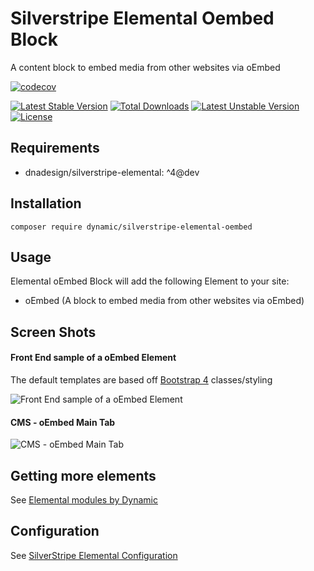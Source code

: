 # Silverstripe Elemental Oembed Block

A content block to embed media from other websites via oEmbed


[![codecov](https://codecov.io/gh/dynamic/silverstripe-elemental-oembed/branch/master/graph/badge.svg)](https://codecov.io/gh/dynamic/silverstripe-elemental-oembed)

[![Latest Stable Version](https://poser.pugx.org/dynamic/silverstripe-elemental-oembed/v/stable)](https://packagist.org/packages/dynamic/silverstripe-elemental-oembed)
[![Total Downloads](https://poser.pugx.org/dynamic/silverstripe-elemental-oembed/downloads)](https://packagist.org/packages/dynamic/silverstripe-elemental-oembed)
[![Latest Unstable Version](https://poser.pugx.org/dynamic/silverstripe-elemental-oembed/v/unstable)](https://packagist.org/packages/dynamic/silverstripe-elemental-oembed)
[![License](https://poser.pugx.org/dynamic/silverstripe-elemental-oembed/license)](https://packagist.org/packages/dynamic/silverstripe-elemental-oembed)

## Requirements

* dnadesign/silverstripe-elemental: ^4@dev

## Installation

`composer require dynamic/silverstripe-elemental-oembed`

## Usage

Elemental oEmbed Block will add the following Element to your site:

* oEmbed (A block to embed media from other websites via oEmbed)

## Screen Shots

#### Front End sample of a oEmbed Element
The default templates are based off [Bootstrap 4](https://getbootstrap.com/) classes/styling

![Front End sample of a oEmbed Element](./readme-images/oembed-block-sample.jpg)

#### CMS - oEmbed Main Tab
![CMS - oEmbed Main Tab](./readme-images/oembed-block-cms.jpg)

## Getting more elements

See [Elemental modules by Dynamic](https://github.com/dynamic/silverstripe-elemental-blocks#getting-more-elements)

## Configuration

See [SilverStripe Elemental Configuration](https://github.com/dnadesign/silverstripe-elemental#configuration)


